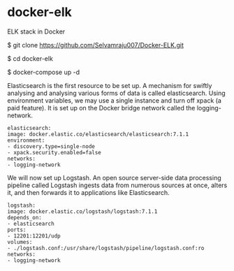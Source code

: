 # docker-elk
ELK stack in Docker

$ git clone https://github.com/Selvamraju007/Docker-ELK.git

$ cd docker-elk

$ docker-compose up -d

Elasticsearch is the first resource to be set up. A mechanism for swiftly analysing and analysing various forms of data is called elasticsearch. Using environment variables, we may use a single instance and turn off xpack (a paid feature). It is set up on the Docker bridge network called the logging-network.

    elasticsearch:
    image: docker.elastic.co/elasticsearch/elasticsearch:7.1.1
    environment:   
    - discovery.type=single-node
    - xpack.security.enabled=false    
    networks: 
    - logging-network
    
We will now set up Logstash. An open source server-side data processing pipeline called Logstash ingests data from numerous sources at once, alters it, and then forwards it to applications like Elasticsearch.
    
    logstash:
    image: docker.elastic.co/logstash/logstash:7.1.1
    depends_on:
    - elasticsearch
    ports:
    - 12201:12201/udp
    volumes:
    - ./logstash.conf:/usr/share/logstash/pipeline/logstash.conf:ro
    networks:
    - logging-network
    
    
